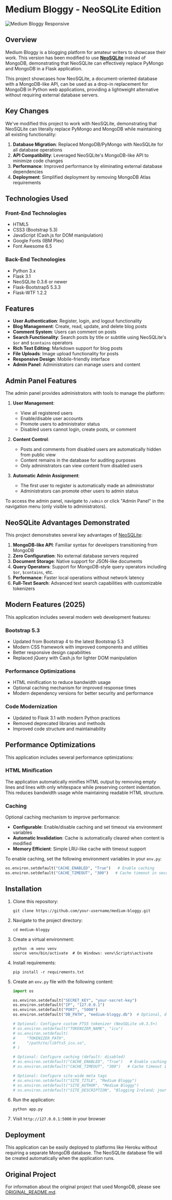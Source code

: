# Medium Bloggy - NeoSQLite Edition

![Medium Bloggy Responsive](static/img/am-i-responsive.PNG)

## Overview

Medium Bloggy is a blogging platform for amateur writers to showcase their work. This version has been modified to use **[NeoSQLite](https://github.com/cwt/neosqlite)** instead of MongoDB, demonstrating that NeoSQLite can effectively replace PyMongo and MongoDB in a Flask application.

This project showcases how NeoSQLite, a document-oriented database with a MongoDB-like API, can be used as a drop-in replacement for MongoDB in Python web applications, providing a lightweight alternative without requiring external database servers.

## Key Changes

We've modified this project to work with NeoSQLite, demonstrating that NeoSQLite can literally replace PyMongo and MongoDB while maintaining all existing functionality:

1. **Database Migration**: Replaced MongoDB/PyMongo with NeoSQLite for all database operations
2. **API Compatibility**: Leveraged NeoSQLite's MongoDB-like API to minimize code changes
3. **Performance**: Improved performance by eliminating external database dependencies
4. **Deployment**: Simplified deployment by removing MongoDB Atlas requirements

## Technologies Used

### Front-End Technologies
- HTML5
- CSS3 (Bootstrap 5.3)
- JavaScript (Cash.js for DOM manipulation)
- Google Fonts (IBM Plex)
- Font Awesome 6.5

### Back-End Technologies
- Python 3.x
- Flask 3.1
- NeoSQLite 0.3.6 or newer
- Flask-Bootstrap5 5.3.3
- Flask-WTF 1.2.2

## Features

- **User Authentication**: Register, login, and logout functionality
- **Blog Management**: Create, read, update, and delete blog posts
- **Comment System**: Users can comment on posts
- **Search Functionality**: Search posts by title or subtitle using NeoSQLite's `$or` and `$contains` operators
- **Rich Text Editing**: Markdown support for blog posts
- **File Uploads**: Image upload functionality for posts
- **Responsive Design**: Mobile-friendly interface
- **Admin Panel**: Administrators can manage users and content

## Admin Panel Features

The admin panel provides administrators with tools to manage the platform:

1. **User Management**:
   - View all registered users
   - Enable/disable user accounts
   - Promote users to administrator status
   - Disabled users cannot login, create posts, or comment

2. **Content Control**:
   - Posts and comments from disabled users are automatically hidden from public view
   - Content remains in the database for auditing purposes
   - Only administrators can view content from disabled users

3. **Automatic Admin Assignment**:
   - The first user to register is automatically made an administrator
   - Administrators can promote other users to admin status

To access the admin panel, navigate to `/admin` or click "Admin Panel" in the navigation menu (only visible to administrators).

## NeoSQLite Advantages Demonstrated

This project demonstrates several key advantages of [NeoSQLite](https://github.com/cwt/neosqlite):

1. **MongoDB-like API**: Familiar syntax for developers transitioning from MongoDB
2. **Zero Configuration**: No external database servers required
3. **Document Storage**: Native support for JSON-like documents
4. **Query Operators**: Support for MongoDB-style query operators including `$or`, `$contains`, etc.
5. **Performance**: Faster local operations without network latency
6. **Full-Text Search**: Advanced text search capabilities with customizable tokenizers


## Modern Features (2025)

This application includes several modern web development features:

### Bootstrap 5.3
- Updated from Bootstrap 4 to the latest Bootstrap 5.3
- Modern CSS framework with improved components and utilities
- Better responsive design capabilities
- Replaced jQuery with Cash.js for lighter DOM manipulation

### Performance Optimizations
- HTML minification to reduce bandwidth usage
- Optional caching mechanism for improved response times
- Modern dependency versions for better security and performance

### Code Modernization
- Updated to Flask 3.1 with modern Python practices
- Removed deprecated libraries and methods
- Improved code structure and maintainability

## Performance Optimizations

This application includes several performance optimizations:

### HTML Minification
The application automatically minifies HTML output by removing empty lines and lines with only whitespace while preserving content indentation. This reduces bandwidth usage while maintaining readable HTML structure.

### Caching
Optional caching mechanism to improve performance:
- **Configurable**: Enable/disable caching and set timeout via environment variables
- **Automatic Invalidation**: Cache is automatically cleared when content is modified
- **Memory Efficient**: Simple LRU-like cache with timeout support

To enable caching, set the following environment variables in your `env.py`:

```python
os.environ.setdefault("CACHE_ENABLED", "True")   # Enable caching
os.environ.setdefault("CACHE_TIMEOUT", "300")   # Cache timeout in seconds (5 minutes)
```

## Installation

1. Clone this repository:
   ```
   git clone https://github.com/your-username/medium-bloggy.git
   ```

2. Navigate to the project directory:
   ```
   cd medium-bloggy
   ```

3. Create a virtual environment:
   ```
   python -m venv venv
   source venv/bin/activate  # On Windows: venv\Scripts\activate
   ```

4. Install requirements:
   ```
   pip install -r requirements.txt
   ```

5. Create an `env.py` file with the following content:
   ```python
   import os

   os.environ.setdefault("SECRET_KEY", "your-secret-key")
   os.environ.setdefault("IP", "127.0.0.1")
   os.environ.setdefault("PORT", "5000")
   os.environ.setdefault("DB_PATH", "medium-bloggy.db")  # Optional, defaults to medium-bloggy.db

   # Optional: Configure custom FTS5 tokenizer (NeoSQLite v0.3.5+)
   # os.environ.setdefault("TOKENIZER_NAME", "icu")
   # os.environ.setdefault(
   #     "TOKENIZER_PATH",
   #     "/path/to/libfts5_icu.so",
   # )

   # Optional: Configure caching (default: disabled)
   # os.environ.setdefault("CACHE_ENABLED", "True")   # Enable caching
   # os.environ.setdefault("CACHE_TIMEOUT", "300")   # Cache timeout in seconds (5 minutes)

   # Optional: Configure site-wide meta tags
   # os.environ.setdefault("SITE_TITLE", "Medium Bloggy")
   # os.environ.setdefault("SITE_AUTHOR", "Medium Bloggy")
   # os.environ.setdefault("SITE_DESCRIPTION", "Blogging Ireland; journalism")
   ```

6. Run the application:
   ```
   python app.py
   ```

7. Visit `http://127.0.0.1:5000` in your browser

## Deployment

This application can be easily deployed to platforms like Heroku without requiring a separate MongoDB database. The NeoSQLite database file will be created automatically when the application runs.

## Original Project

For information about the original project that used MongoDB, please see [ORIGINAL_README.md](ORIGINAL_README.md).
